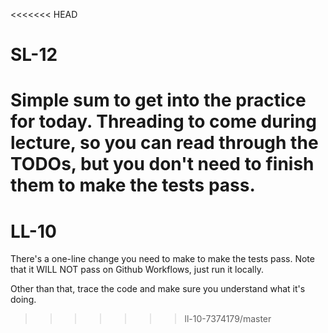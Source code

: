 <<<<<<< HEAD
# SL-12
Simple sum to get into the practice for today. Threading to come during lecture, so you can read through the TODOs, but you don't need to finish them to make the tests pass.
=======
# LL-10
There's a one-line change you need to make to make the tests pass. Note that it WILL NOT pass on Github Workflows, just run it locally.

Other than that, trace the code and make sure you understand what it's doing.
>>>>>>> ll-10-7374179/master
